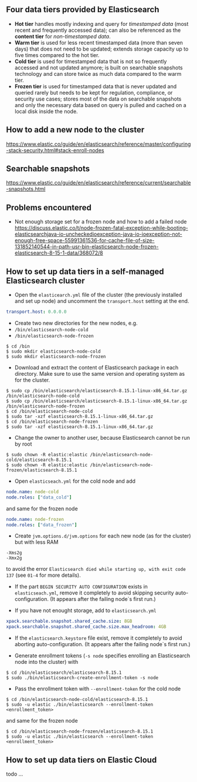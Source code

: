 ## Four data tiers provided by Elasticsearch

- **Hot tier** handles mostly indexing and query for *timestamped data* (most recent and frequently accessed data);
can also be referenced as the **content tier** for *non-timestamped data*.
- **Warm tier** is used for less recent timestamped data (more than seven days) that does not need to be updated; 
extends storage capacity up to five times compared to the hot tier.
- **Cold tier** is used for timestamped data that is not so frequently accessed and not updated anymore; 
is built on searchable snapshots technology and can store twice as much data compared to the warm tier.
- **Frozen tier** is used for timestamped data that is never updated and queried rarely but needs to be kept for 
regulation, compliance, or security use cases; stores most of the data on searchable snapshots 
and only the necessary data based on query is pulled and cached on a local disk inside the node.

## How to add a new node to the cluster

https://www.elastic.co/guide/en/elasticsearch/reference/master/configuring-stack-security.html#stack-enroll-nodes

## Searchable snapshots

https://www.elastic.co/guide/en/elasticsearch/reference/current/searchable-snapshots.html

## Problems encountered

- Not enough storage set for a frozen node and how to add a failed node
https://discuss.elastic.co/t/node-frozen-fatal-exception-while-booting-elasticsearchjava-io-uncheckedioexception-java-io-ioexception-not-enough-free-space-55991361536-for-cache-file-of-size-131852140544-in-path-usr-bin-elasticsearch-node-frozen-elasticsearch-8-15-1-data/368072/8

## How to set up data tiers in a self-managed Elasticsearch cluster

- Open the `elasticearch.yml` file of the cluster (the previously installed and set up node) 
and uncomment the `transport.host` setting at the end.
```yaml
transport.host: 0.0.0.0
```

- Create two new directories for the new nodes, e.g.
- `/bin/elasticsearch-node-cold`
- `/bin/elasticsearch-node-frozen`

```unix
$ cd /bin
$ sudo mkdir elasticsearch-node-cold
$ sudo mkdir elasticsearch-node-frozen
```

- Download and extract the content of Elasticsearch package in each directory. 
Make sure to use the same version and operating system as for the cluster.

```unix
$ sudo cp /bin/elasticsearch/elasticsearch-8.15.1-linux-x86_64.tar.gz /bin/elasticsearch-node-cold
$ sudo cp /bin/elasticsearch/elasticsearch-8.15.1-linux-x86_64.tar.gz /bin/elasticsearch-node-frozen
$ cd /bin/elasticsearch-node-cold
$ sudo tar -xzf elasticsearch-8.15.1-linux-x86_64.tar.gz
$ cd /bin/elasticsearch-node-frozen
$ sudo tar -xzf elasticsearch-8.15.1-linux-x86_64.tar.gz
```

- Change the owner to another user, because Elasticsearch cannot be run by root
```unix
$ sudo chown -R elastic:elastic /bin/elasticsearch-node-cold/elasticsearch-8.15.1
$ sudo chown -R elastic:elastic /bin/elasticsearch-node-frozen/elasticsearch-8.15.1
```

- Open `elasticseach.yml` for the cold node and add
```yaml
node.name: node-cold
node.roles: ["data_cold"]
```
and same for the frozen node
```yaml
node.name: node-frozen
node.roles: ["data_frozen"]
```

- Create `jvm.options.d/jvm.options` for each new node (as for the cluster) but with less RAM
```
-Xms2g
-Xmx2g
```
to avoid the error `Elasticsearch died while starting up, with exit code 137` (see `01-4` for more details).

- If the part `BEGIN SECURITY AUTO CONFIGURATION` exists in `elasticseach.yml`, 
remove it completely to avoid skipping security auto-configuration.
(It appears after the failing node`s first run.)

- If you have not enought storage, add to `elasticsearch.yml`
```yaml
xpack.searchable.snapshot.shared_cache.size: 8GB
xpack.searchable.snapshot.shared_cache.size.max_headroom: 4GB
```

- If the `elasticsearch.keystore` file exist, remove it completely to avoid aborting auto-configuration.
(It appears after the failing node`s first run.)

- Generate enrollment tokens (`-s node` specifies enrolling an Elasticsearch node into the cluster) with
```unix
$ cd /bin/elasticsearch/elasticsearch-8.15.1
$ sudo ./bin/elasticsearch-create-enrollment-token -s node
```

- Pass the enrollment token with `--enrollment-token` for the cold node
```unix
$ cd /bin/elasticsearch-node-cold/elasticsearch-8.15.1
$ sudo -u elastic ./bin/elasticsearch --enrollment-token <enrollment_token>
```
and same for the frozen node
```unix
$ cd /bin/elasticsearch-node-frozen/elasticsearch-8.15.1
$ sudo -u elastic ./bin/elasticsearch --enrollment-token <enrollment_token>
```

## How to set up data tiers on Elastic Cloud

todo
...
